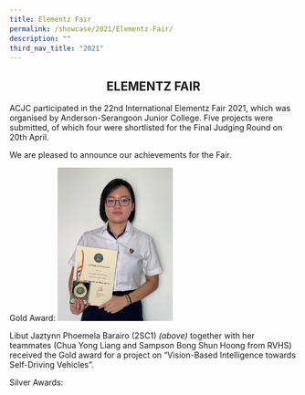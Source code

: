 ```yaml
---
title: Elementz Fair
permalink: /showcase/2021/Elementz-Fair/
description: ""
third_nav_title: "2021"
---
```

## <center> ELEMENTZ FAIR </center>

ACJC participated in the 22nd International Elementz Fair 2021, which was organised by Anderson-Serangoon Junior College. Five projects were submitted, of which four were shortlisted for the Final Judging Round on 20th April. 

  

We are pleased to announce our achievements for the Fair.  

  

Gold Award:  <img src="/images/Libut.jpeg" style= "width: 40%">

Libut Jaztynn Phoemela Barairo (2SC1) _(above)_ together with her teammates (Chua Yong Liang and Sampson Bong Shun Hoong from RVHS) received the Gold award for a project on “Vision-Based Intelligence towards Self-Driving Vehicles”.

Silver Awards:

